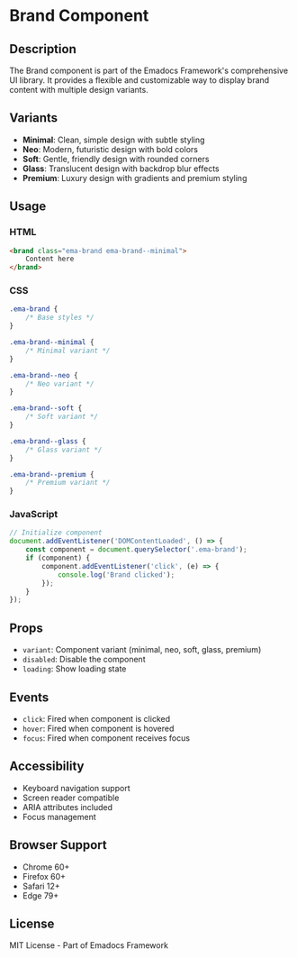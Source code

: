 # Brand Component

## Description
The Brand component is part of the Emadocs Framework's comprehensive UI library. It provides a flexible and customizable way to display brand content with multiple design variants.

## Variants
- **Minimal**: Clean, simple design with subtle styling
- **Neo**: Modern, futuristic design with bold colors
- **Soft**: Gentle, friendly design with rounded corners
- **Glass**: Translucent design with backdrop blur effects
- **Premium**: Luxury design with gradients and premium styling

## Usage

### HTML
```html
<brand class="ema-brand ema-brand--minimal">
    Content here
</brand>
```

### CSS
```css
.ema-brand {
    /* Base styles */
}

.ema-brand--minimal {
    /* Minimal variant */
}

.ema-brand--neo {
    /* Neo variant */
}

.ema-brand--soft {
    /* Soft variant */
}

.ema-brand--glass {
    /* Glass variant */
}

.ema-brand--premium {
    /* Premium variant */
}
```

### JavaScript
```javascript
// Initialize component
document.addEventListener('DOMContentLoaded', () => {
    const component = document.querySelector('.ema-brand');
    if (component) {
        component.addEventListener('click', (e) => {
            console.log('Brand clicked');
        });
    }
});
```

## Props
- `variant`: Component variant (minimal, neo, soft, glass, premium)
- `disabled`: Disable the component
- `loading`: Show loading state

## Events
- `click`: Fired when component is clicked
- `hover`: Fired when component is hovered
- `focus`: Fired when component receives focus

## Accessibility
- Keyboard navigation support
- Screen reader compatible
- ARIA attributes included
- Focus management

## Browser Support
- Chrome 60+
- Firefox 60+
- Safari 12+
- Edge 79+

## License
MIT License - Part of Emadocs Framework
